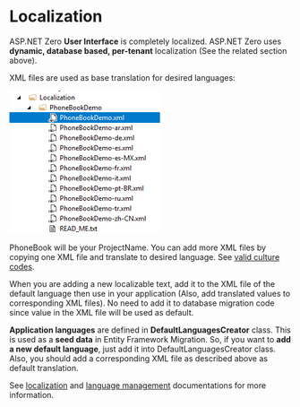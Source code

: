 # Localization

ASP.NET Zero **User Interface** is completely localized. ASP.NET Zero uses **dynamic, database based, per-tenant** localization (See the related section above).

XML files are used as base translation for desired languages:

<img src="images/localization-files-core-1.png" alt="Localization XML files" class="img-thumbnail" />

PhoneBook will be your ProjectName. You can add more XML files by copying one XML file and translate to desired language. See [valid culture codes](http://www.csharp-examples.net/culture-names/).

When you are adding a new localizable text, add it to the XML file of the default language then use in your application (Also, add translated values to corresponding XML files). No need to add it to database migration code since value in the XML file will be used as default.

**Application languages** are defined in **DefaultLanguagesCreator** class. This is used as a **seed data** in Entity Framework Migration. So, if you want to **add a new default language**, just add it into DefaultLanguagesCreator class. Also, you should add a corresponding XML file as described above as default translation.

See [localization](https://aspnetboilerplate.com/Pages/Documents/Localization) and [language management](https://aspnetboilerplate.com/Pages/Documents/Zero/Language-Management) documentations for more information.